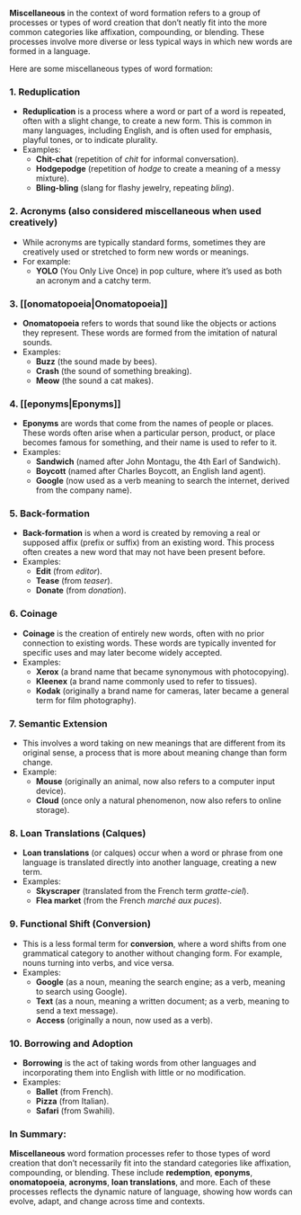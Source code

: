 **Miscellaneous** in the context of word formation refers to a group of processes or types of word creation that don’t neatly fit into the more common categories like affixation, compounding, or blending. These processes involve more diverse or less typical ways in which new words are formed in a language.

Here are some miscellaneous types of word formation:

### 1. **Reduplication**

- **Reduplication** is a process where a word or part of a word is repeated, often with a slight change, to create a new form. This is common in many languages, including English, and is often used for emphasis, playful tones, or to indicate plurality.
- Examples:
    - **Chit-chat** (repetition of _chit_ for informal conversation).
    - **Hodgepodge** (repetition of _hodge_ to create a meaning of a messy mixture).
    - **Bling-bling** (slang for flashy jewelry, repeating _bling_).

### 2. **Acronyms (also considered miscellaneous when used creatively)**

- While acronyms are typically standard forms, sometimes they are creatively used or stretched to form new words or meanings.
- For example:
    - **YOLO** (You Only Live Once) in pop culture, where it’s used as both an acronym and a catchy term.

### 3. **[[onomatopoeia|Onomatopoeia]]**

- **Onomatopoeia** refers to words that sound like the objects or actions they represent. These words are formed from the imitation of natural sounds.
- Examples:
    - **Buzz** (the sound made by bees).
    - **Crash** (the sound of something breaking).
    - **Meow** (the sound a cat makes).

### 4. **[[eponyms|Eponyms]]**

- **Eponyms** are words that come from the names of people or places. These words often arise when a particular person, product, or place becomes famous for something, and their name is used to refer to it.
- Examples:
    - **Sandwich** (named after John Montagu, the 4th Earl of Sandwich).
    - **Boycott** (named after Charles Boycott, an English land agent).
    - **Google** (now used as a verb meaning to search the internet, derived from the company name).

### 5. **Back-formation**

- **Back-formation** is when a word is created by removing a real or supposed affix (prefix or suffix) from an existing word. This process often creates a new word that may not have been present before.
- Examples:
    - **Edit** (from _editor_).
    - **Tease** (from _teaser_).
    - **Donate** (from _donation_).

### 6. **Coinage**

- **Coinage** is the creation of entirely new words, often with no prior connection to existing words. These words are typically invented for specific uses and may later become widely accepted.
- Examples:
    - **Xerox** (a brand name that became synonymous with photocopying).
    - **Kleenex** (a brand name commonly used to refer to tissues).
    - **Kodak** (originally a brand name for cameras, later became a general term for film photography).

### 7. **Semantic Extension**

- This involves a word taking on new meanings that are different from its original sense, a process that is more about meaning change than form change.
- Example:
    - **Mouse** (originally an animal, now also refers to a computer input device).
    - **Cloud** (once only a natural phenomenon, now also refers to online storage).

### 8. **Loan Translations (Calques)**

- **Loan translations** (or calques) occur when a word or phrase from one language is translated directly into another language, creating a new term.
- Examples:
    - **Skyscraper** (translated from the French term _gratte-ciel_).
    - **Flea market** (from the French _marché aux puces_).

### 9. **Functional Shift (Conversion)**

- This is a less formal term for **conversion**, where a word shifts from one grammatical category to another without changing form. For example, nouns turning into verbs, and vice versa.
- Examples:
    - **Google** (as a noun, meaning the search engine; as a verb, meaning to search using Google).
    - **Text** (as a noun, meaning a written document; as a verb, meaning to send a text message).
    - **Access** (originally a noun, now used as a verb).

### 10. **Borrowing and Adoption**

- **Borrowing** is the act of taking words from other languages and incorporating them into English with little or no modification.
- Examples:
    - **Ballet** (from French).
    - **Pizza** (from Italian).
    - **Safari** (from Swahili).

### In Summary:

**Miscellaneous** word formation processes refer to those types of word creation that don’t necessarily fit into the standard categories like affixation, compounding, or blending. These include **redemption**, **eponyms**, **onomatopoeia**, **acronyms**, **loan translations**, and more. Each of these processes reflects the dynamic nature of language, showing how words can evolve, adapt, and change across time and contexts.